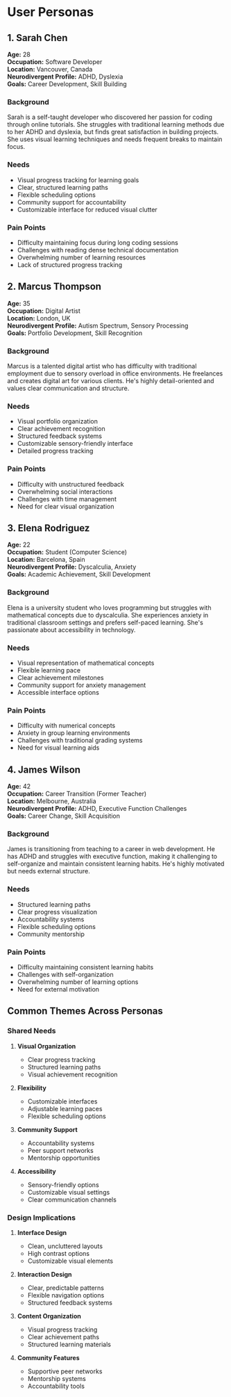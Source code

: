 # User Personas

## 1. Sarah Chen
**Age:** 28  
**Occupation:** Software Developer  
**Location:** Vancouver, Canada  
**Neurodivergent Profile:** ADHD, Dyslexia  
**Goals:** Career Development, Skill Building

### Background
Sarah is a self-taught developer who discovered her passion for coding through online tutorials. She struggles with traditional learning methods due to her ADHD and dyslexia, but finds great satisfaction in building projects. She uses visual learning techniques and needs frequent breaks to maintain focus.

### Needs
- Visual progress tracking for learning goals
- Clear, structured learning paths
- Flexible scheduling options
- Community support for accountability
- Customizable interface for reduced visual clutter

### Pain Points
- Difficulty maintaining focus during long coding sessions
- Challenges with reading dense technical documentation
- Overwhelming number of learning resources
- Lack of structured progress tracking

## 2. Marcus Thompson
**Age:** 35  
**Occupation:** Digital Artist  
**Location:** London, UK  
**Neurodivergent Profile:** Autism Spectrum, Sensory Processing  
**Goals:** Portfolio Development, Skill Recognition

### Background
Marcus is a talented digital artist who has difficulty with traditional employment due to sensory overload in office environments. He freelances and creates digital art for various clients. He's highly detail-oriented and values clear communication and structure.

### Needs
- Visual portfolio organization
- Clear achievement recognition
- Structured feedback systems
- Customizable sensory-friendly interface
- Detailed progress tracking

### Pain Points
- Difficulty with unstructured feedback
- Overwhelming social interactions
- Challenges with time management
- Need for clear visual organization

## 3. Elena Rodriguez
**Age:** 22  
**Occupation:** Student (Computer Science)  
**Location:** Barcelona, Spain  
**Neurodivergent Profile:** Dyscalculia, Anxiety  
**Goals:** Academic Achievement, Skill Development

### Background
Elena is a university student who loves programming but struggles with mathematical concepts due to dyscalculia. She experiences anxiety in traditional classroom settings and prefers self-paced learning. She's passionate about accessibility in technology.

### Needs
- Visual representation of mathematical concepts
- Flexible learning pace
- Clear achievement milestones
- Community support for anxiety management
- Accessible interface options

### Pain Points
- Difficulty with numerical concepts
- Anxiety in group learning environments
- Challenges with traditional grading systems
- Need for visual learning aids

## 4. James Wilson
**Age:** 42  
**Occupation:** Career Transition (Former Teacher)  
**Location:** Melbourne, Australia  
**Neurodivergent Profile:** ADHD, Executive Function Challenges  
**Goals:** Career Change, Skill Acquisition

### Background
James is transitioning from teaching to a career in web development. He has ADHD and struggles with executive function, making it challenging to self-organize and maintain consistent learning habits. He's highly motivated but needs external structure.

### Needs
- Structured learning paths
- Clear progress visualization
- Accountability systems
- Flexible scheduling options
- Community mentorship

### Pain Points
- Difficulty maintaining consistent learning habits
- Challenges with self-organization
- Overwhelming number of learning options
- Need for external motivation

## Common Themes Across Personas

### Shared Needs
1. **Visual Organization**
   - Clear progress tracking
   - Structured learning paths
   - Visual achievement recognition

2. **Flexibility**
   - Customizable interfaces
   - Adjustable learning paces
   - Flexible scheduling options

3. **Community Support**
   - Accountability systems
   - Peer support networks
   - Mentorship opportunities

4. **Accessibility**
   - Sensory-friendly options
   - Customizable visual settings
   - Clear communication channels

### Design Implications
1. **Interface Design**
   - Clean, uncluttered layouts
   - High contrast options
   - Customizable visual elements

2. **Interaction Design**
   - Clear, predictable patterns
   - Flexible navigation options
   - Structured feedback systems

3. **Content Organization**
   - Visual progress tracking
   - Clear achievement paths
   - Structured learning materials

4. **Community Features**
   - Supportive peer networks
   - Mentorship systems
   - Accountability tools 
